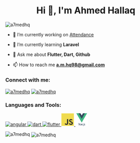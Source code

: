 <h1 align="center">Hi 👋, I'm Ahmed Hallaq</h1>
<p align="left"> <img src="https://komarev.com/ghpvc/?username=a7medhq&label=Profile%20views&color=0e75b6&style=flat" alt="a7medhq" /> </p>

- 🔭 I’m currently working on [Attendance](https://github.com/A7medhq/attendance)

- 🌱 I’m currently learning **Laravel**

- 💬 Ask me about **Flutter, Dart, Github**

- 📫 How to reach me **a.m.hq98@gmail.com**

<h3 align="left">Connect with me:</h3>
<p align="left">
<a href="https://fb.com/a7medhq" target="blank"><img align="center" src="https://raw.githubusercontent.com/rahuldkjain/github-profile-readme-generator/master/src/images/icons/Social/facebook.svg" alt="a7medhq" height="30" width="40" /></a>
<a href="https://instagram.com/a7medhq" target="blank"><img align="center" src="https://raw.githubusercontent.com/rahuldkjain/github-profile-readme-generator/master/src/images/icons/Social/instagram.svg" alt="a7medhq" height="30" width="40" /></a>
</p>

<h3 align="left">Languages and Tools:</h3>
<p align="left"> <a href="https://angular.io" target="_blank" rel="noreferrer"> <img src="https://angular.io/assets/images/logos/angular/angular.svg" alt="angular" width="40" height="40"/> </a> <a href="https://dart.dev" target="_blank" rel="noreferrer"> <img src="https://www.vectorlogo.zone/logos/dartlang/dartlang-icon.svg" alt="dart" width="40" height="40"/> </a> <a href="https://flutter.dev" target="_blank" rel="noreferrer"> <img src="https://www.vectorlogo.zone/logos/flutterio/flutterio-icon.svg" alt="flutter" width="40" height="40"/> </a> <a href="https://developer.mozilla.org/en-US/docs/Web/JavaScript" target="_blank" rel="noreferrer"> <img src="https://raw.githubusercontent.com/devicons/devicon/master/icons/javascript/javascript-original.svg" alt="javascript" width="40" height="40"/> </a> <a href="https://vuejs.org/" target="_blank" rel="noreferrer"> <img src="https://raw.githubusercontent.com/devicons/devicon/master/icons/vuejs/vuejs-original-wordmark.svg" alt="vuejs" width="40" height="40"/> </a> </p>

<p><img align="left" src="https://github-readme-stats.vercel.app/api/top-langs?username=a7medhq&show_icons=true&locale=en&layout=compact" alt="a7medhq" /></p>

<p>&nbsp;<img align="center" src="https://github-readme-stats.vercel.app/api?username=a7medhq&show_icons=true&locale=en" alt="a7medhq" /></p>
